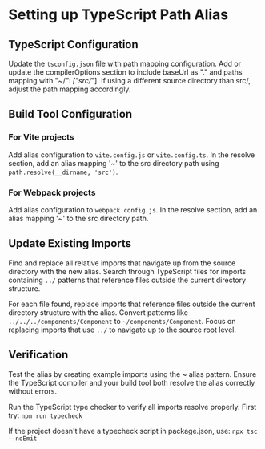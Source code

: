 # Setting up TypeScript Path Alias

## TypeScript Configuration

Update the `tsconfig.json` file with path mapping configuration. Add or update the compilerOptions section to include baseUrl as "." and paths mapping with "~/*": ["src/*"]. If using a different source directory than src/, adjust the path mapping accordingly.

## Build Tool Configuration

### For Vite projects
Add alias configuration to `vite.config.js` or `vite.config.ts`. In the resolve section, add an alias mapping '~' to the src directory path using `path.resolve(__dirname, 'src')`.

### For Webpack projects
Add alias configuration to `webpack.config.js`. In the resolve section, add an alias mapping '~' to the src directory path.

## Update Existing Imports

Find and replace all relative imports that navigate up from the source directory with the new alias. Search through TypeScript files for imports containing `../` patterns that reference files outside the current directory structure. 

For each file found, replace imports that reference files outside the current directory structure with the alias. Convert patterns like `../../../components/Component` to `~/components/Component`. Focus on replacing imports that use `../` to navigate up to the source root level.

## Verification

Test the alias by creating example imports using the ~ alias pattern. Ensure the TypeScript compiler and your build tool both resolve the alias correctly without errors. 

Run the TypeScript type checker to verify all imports resolve properly. First try: `npm run typecheck`

If the project doesn't have a typecheck script in package.json, use: `npx tsc --noEmit`